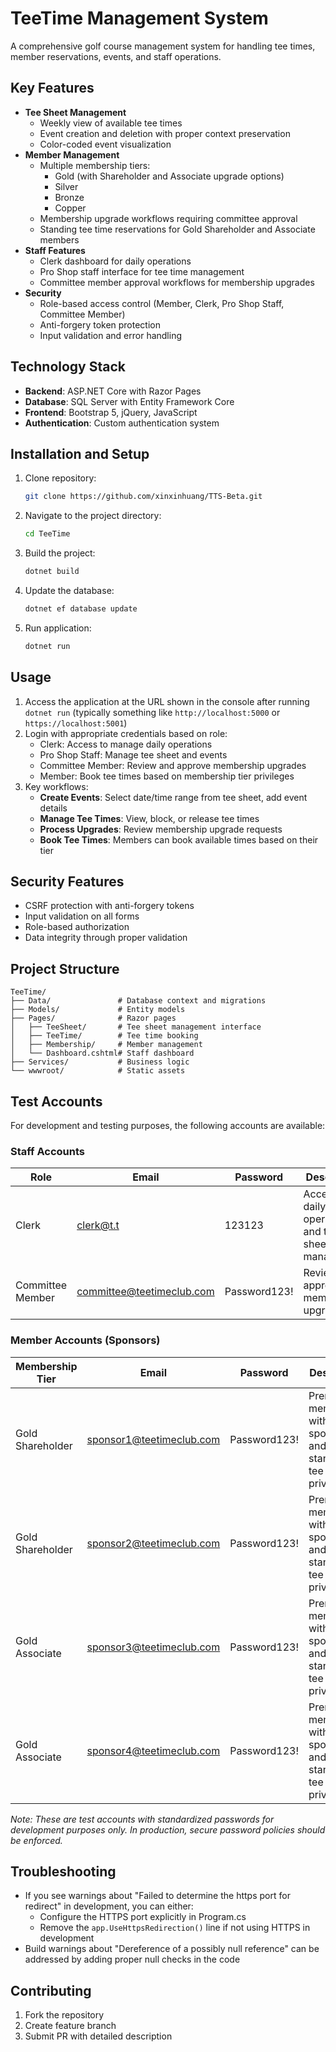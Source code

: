 # TeeTime Management System

A comprehensive golf course management system for handling tee times, member reservations, events, and staff operations.

## Key Features
- **Tee Sheet Management**
  - Weekly view of available tee times
  - Event creation and deletion with proper context preservation
  - Color-coded event visualization
- **Member Management**
  - Multiple membership tiers:
    - Gold (with Shareholder and Associate upgrade options)
    - Silver
    - Bronze
    - Copper
  - Membership upgrade workflows requiring committee approval
  - Standing tee time reservations for Gold Shareholder and Associate members
- **Staff Features**
  - Clerk dashboard for daily operations
  - Pro Shop staff interface for tee time management
  - Committee member approval workflows for membership upgrades
- **Security**
  - Role-based access control (Member, Clerk, Pro Shop Staff, Committee Member)
  - Anti-forgery token protection
  - Input validation and error handling

## Technology Stack
- **Backend**: ASP.NET Core with Razor Pages
- **Database**: SQL Server with Entity Framework Core
- **Frontend**: Bootstrap 5, jQuery, JavaScript
- **Authentication**: Custom authentication system

## Installation and Setup
1. Clone repository:
   ```bash
   git clone https://github.com/xinxinhuang/TTS-Beta.git
   ```
2. Navigate to the project directory:
   ```bash
   cd TeeTime
   ```
3. Build the project:
   ```bash
   dotnet build
   ```
4. Update the database:
   ```bash
   dotnet ef database update
   ```
5. Run application:
   ```bash
   dotnet run
   ```

## Usage
1. Access the application at the URL shown in the console after running `dotnet run` (typically something like `http://localhost:5000` or `https://localhost:5001`)
2. Login with appropriate credentials based on role:
   - Clerk: Access to manage daily operations
   - Pro Shop Staff: Manage tee sheet and events
   - Committee Member: Review and approve membership upgrades
   - Member: Book tee times based on membership tier privileges
3. Key workflows:
   - **Create Events**: Select date/time range from tee sheet, add event details
   - **Manage Tee Times**: View, block, or release tee times
   - **Process Upgrades**: Review membership upgrade requests
   - **Book Tee Times**: Members can book available times based on their tier

## Security Features
- CSRF protection with anti-forgery tokens
- Input validation on all forms
- Role-based authorization
- Data integrity through proper validation

## Project Structure
```
TeeTime/
├── Data/               # Database context and migrations
├── Models/             # Entity models
├── Pages/              # Razor pages
│   ├── TeeSheet/       # Tee sheet management interface
│   ├── TeeTime/        # Tee time booking
│   ├── Membership/     # Member management
│   └── Dashboard.cshtml# Staff dashboard
├── Services/           # Business logic
└── wwwroot/            # Static assets
```

## Test Accounts
For development and testing purposes, the following accounts are available:

### Staff Accounts
| Role | Email | Password | Description |
|------|-------|----------|-------------|
| Clerk | clerk@t.t | 123123 | Access to daily operations and tee sheet management |
| Committee Member | committee@teetimeclub.com | Password123! | Reviews and approves membership upgrades |

### Member Accounts (Sponsors)
| Membership Tier | Email | Password | Description |
|-----------------|-------|----------|-------------|
| Gold Shareholder | sponsor1@teetimeclub.com | Password123! | Premium member with sponsorship and standing tee time privileges |
| Gold Shareholder | sponsor2@teetimeclub.com | Password123! | Premium member with sponsorship and standing tee time privileges |
| Gold Associate | sponsor3@teetimeclub.com | Password123! | Premium member with sponsorship and standing tee time privileges |
| Gold Associate | sponsor4@teetimeclub.com | Password123! | Premium member with sponsorship and standing tee time privileges |

*Note: These are test accounts with standardized passwords for development purposes only. In production, secure password policies should be enforced.*

## Troubleshooting
- If you see warnings about "Failed to determine the https port for redirect" in development, you can either:
  - Configure the HTTPS port explicitly in Program.cs
  - Remove the `app.UseHttpsRedirection()` line if not using HTTPS in development
- Build warnings about "Dereference of a possibly null reference" can be addressed by adding proper null checks in the code

## Contributing
1. Fork the repository
2. Create feature branch
3. Submit PR with detailed description
